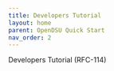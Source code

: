 ```yaml
---
title: Developers Tutorial 
layout: home
parent: OpenDSU Quick Start
nav_order: 2
---
```


Developers Tutorial (RFC-114)